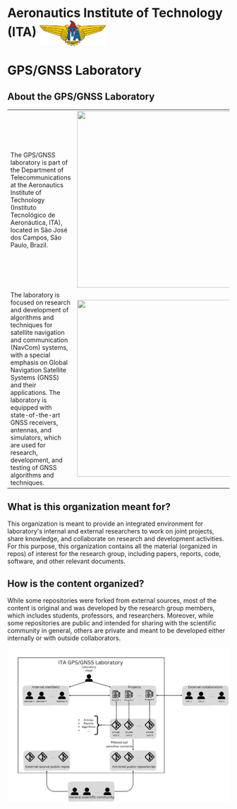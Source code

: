 # Aeronautics Institute of Technology (ITA) <img src="/assets/ITA_logo.png" width="150" style="vertical-align: middle; margin-right: 0px;"> 


# GPS/GNSS Laboratory

## About the GPS/GNSS Laboratory

<table align="center">
  <tr>
    <td width="300">The GPS/GNSS laboratory is part of the Department of Telecommunications at the Aeronautics Institute of Technology (Instituto Tecnológico de Aeronáutica, ITA), located in São José dos Campos, São Paulo, Brazil.</td>
    <td width="700" align="center"><img src="/assets/IMG20250309112359.jpg" height="400" width="700"/></td>
  </tr>
  <tr>
    <td width="300">The laboratory is focused on research and development of algorithms and techniques for satellite navigation and communication (NavCom) systems, with a special emphasis on Global Navigation Satellite Systems (GNSS) and their applications. The laboratory is equipped with state-of-the-art GNSS receivers, antennas, and simulators, which are used for research, development, and testing of GNSS algorithms and techniques.</td>
    <td width="700" align="center"><img src="/assets/IMG20250309112051.jpg" height="400" width="700"/></td>
  </tr>
</table>

## What is this organization meant for?

This organization is meant to provide an integrated environment for laboratory's internal and external researchers to work on joint projects, share knowledge, and collaborate on research and development activities. For this purpose, this organization contains all the material (organized in repos) of interest for the research group, including papers, reports, code, software, and other relevant documents. 

## How is the content organized?

While some repositories were forked from external sources, most of the content is original and was developed by the research group members, which includes students, professors, and researchers. Moreover, while some repositories are public and intended for sharing with the scientific community in general, others are private and meant to be developed either internally or with outside collaborators.

<p align="center">
  <img src="/assets/lab_structure_1.jpg" width="1200">
</p>
